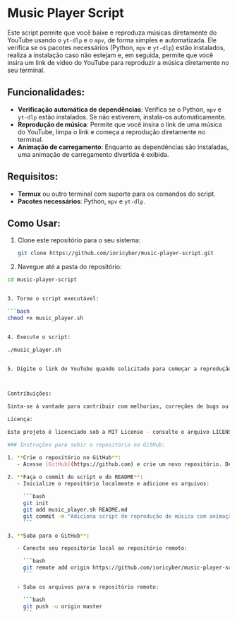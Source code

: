 # Music Player Script

Este script permite que você baixe e reproduza músicas diretamente do YouTube usando o `yt-dlp` e o `mpv`, de forma simples e automatizada. Ele verifica se os pacotes necessários (Python, `mpv` e `yt-dlp`) estão instalados, realiza a instalação caso não estejam e, em seguida, permite que você insira um link de vídeo do YouTube para reproduzir a música diretamente no seu terminal.

## Funcionalidades:

- **Verificação automática de dependências**: Verifica se o Python, `mpv` e `yt-dlp` estão instalados. Se não estiverem, instala-os automaticamente.
- **Reprodução de música**: Permite que você insira o link de uma música do YouTube, limpa o link e começa a reprodução diretamente no terminal.
- **Animação de carregamento**: Enquanto as dependências são instaladas, uma animação de carregamento divertida é exibida.

## Requisitos:

- **Termux** ou outro terminal com suporte para os comandos do script.
- **Pacotes necessários**: Python, `mpv` e `yt-dlp`.

## Como Usar:

1. Clone este repositório para o seu sistema:

   ```bash
   git clone https://github.com/ioricyber/music-player-script.git

2. Navegue até a pasta do repositório:

```bash
cd music-player-script


3. Torne o script executável:

```bash
chmod +x music_player.sh


4. Execute o script:

./music_player.sh


5. Digite o link do YouTube quando solicitado para começar a reprodução da música.



Contribuições:

Sinta-se à vontade para contribuir com melhorias, correções de bugs ou novos recursos! Você pode criar uma issue ou enviar um pull request.

Licença:

Este projeto é licenciado sob a MIT License - consulte o arquivo LICENSE para mais detalhes.

### Instruções para subir o repositório no GitHub:

1. **Crie o repositório no GitHub**:
   - Acesse [GitHub](https://github.com) e crie um novo repositório. Dê um nome como `music-player-script`.
   
2. **Faça o commit do script e do README**:
   - Inicialize o repositório localmente e adicione os arquivos:

     ```bash
     git init
     git add music_player.sh README.md
     git commit -m "Adiciona script de reprodução de música com animação e verificação de dependências"
     ```

3. **Suba para o GitHub**:

   - Conecte seu repositório local ao repositório remoto:

     ```bash
     git remote add origin https://github.com/ioricyber/music-player-script.git
     ```

   - Suba os arquivos para o repositório remoto:

     ```bash
     git push -u origin master
     ```

